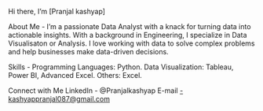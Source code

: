 Hi there, I’m [Pranjal kashyap] 

About Me -
I’m a passionate Data Analyst with a knack for turning data into actionable insights. With a background in Engineering, I specialize in Data Visualisaton or Analysis.
I love working with data to solve complex problems and help businesses make data-driven decisions.

Skills -
Programming Languages: Python.
Data Visualization: Tableau, Power BI, Advanced Excel.
Others: Excel.

Connect with Me
LinkedIn - @Pranjalkashyap
E-mail -kashyappranjal087@gmail.com
<!---
Pranjalk23/Pranjalk23 is a ✨ special ✨ repository because its `README.md` (this file) appears on your GitHub profile.
You can click the Preview link to take a look at your changes.
--->
